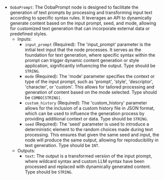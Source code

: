 - `OobaPrompt`: The OobaPrompt node is designed to facilitate the generation of text prompts by processing and transforming input text according to specific syntax rules. It leverages an API to dynamically generate content based on the input prompt, seed, and mode, allowing for customized text generation that can incorporate external data or predefined styles.
    - Inputs:
        - `input_prompt` (Required): The 'input_prompt' parameter is the initial text input that the node processes. It serves as the foundation for text generation, where specific syntax within the prompt can trigger dynamic content generation or style application, significantly influencing the output. Type should be `STRING`.
        - `mode` (Required): The 'mode' parameter specifies the context or type of the input prompt, such as 'prompt', 'style', 'descriptor', 'character', or 'custom'. This allows for tailored processing and generation of content based on the mode selected. Type should be `COMBO[STRING]`.
        - `custom_history` (Required): The 'custom_history' parameter allows for the inclusion of a custom history file in JSON format, which can be used to influence the generation process by providing additional context or data. Type should be `STRING`.
        - `seed` (Required): The 'seed' parameter is used to introduce a deterministic element to the random choices made during text processing. This ensures that given the same seed and input, the node will produce the same output, allowing for reproducibility in text generation. Type should be `INT`.
    - Outputs:
        - `text`: The output is a transformed version of the input prompt, where wildcard syntax and custom LLM syntax have been processed and replaced with dynamically generated content. Type should be `STRING`.
